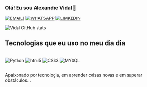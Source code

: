 

### Olá! Eu sou Alexandre Vidal 🤚

[![EMAIL](https://img.shields.io/badge/Gmail-D14836?style=for-the-badge&logo=gmail&logoColor=white)](https://vidallalexandre666@gmail.com)]
[![ WHATSAPP](https://img.shields.io/badge/WhatsApp-25D366?style=for-the-badge&logo=whatsapp&logoColor=white)](032920001387)
[![LIMKEDIN](https://img.shields.io/badge/LinkedIn-0077B5?style=for-the-badge&logo=linkedin&logoColor=white)](https://www.linkedin.com/in/alexandre-vidal-836b03252/)

![Vidal GitHub stats](https://github-readme-stats.vercel.app/api?username=XANDEVIDAL&show_icons=true&theme=onedark)
 

## Tecnologias que eu uso no meu dia dia

<div style="display: inline_block"><br/>
<img align="center" alt="Python" src="https://img.shields.io/badge/Python-3776AB?style=for-the-badge&logo=python&logoColor=white"/>
<img align="center" alt="html5" src="https://img.shields.io/badge/HTML5-E34F26?style=for-the-badge&logo=html5&logoColor=white"/>
<img align="center" alt="CSS3" src="https://img.shields.io/badge/CSS3-1572B6?style=for-the-badge&logo=css3&logoColor=white"/>
<img align="center" alt="MYSQL" src="https://img.shields.io/badge/MySQL-00000F?style=for-the-badge&logo=mysql&logoColor=white"/>
</div><br/>


Apaixonado por tecnologia, em aprender coisas novas e em superar obstáculos... 

